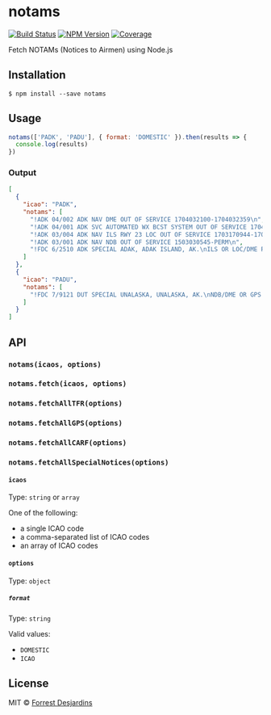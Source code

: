 # notams

[![Build Status][travis-image]][travis-url]
[![NPM Version][npm-image]][npm-url]
[![Coverage][coveralls-image]][coveralls-url]

Fetch NOTAMs (Notices to Airmen) using Node.js

## Installation

```
$ npm install --save notams
```

## Usage

```js
notams(['PADK', 'PADU'], { format: 'DOMESTIC' }).then(results => {
  console.log(results)
})
```

### Output

```json
[
  {
    "icao": "PADK",
    "notams": [
      "!ADK 04/002 ADK NAV DME OUT OF SERVICE 1704032100-1704032359\n",
      "!ADK 04/001 ADK SVC AUTOMATED WX BCST SYSTEM OUT OF SERVICE 1704031600-1704032000\n",
      "!ADK 03/004 ADK NAV ILS RWY 23 LOC OUT OF SERVICE 1703170944-1704212359EST\n",
      "!ADK 03/001 ADK NAV NDB OUT OF SERVICE 1503030545-PERM\n",
      "!FDC 6/2510 ADK SPECIAL ADAK, ADAK ISLAND, AK.\nILS OR LOC/DME RWY 23, AMDT 2...\nS-ILS 23 NA. S-LOC 23 MDA 480/HAT 463 ALL CATS.\n1611031724-1706151724EST\n"
    ]
  },
  {
    "icao": "PADU",
    "notams": [
      "!FDC 7/9121 DUT SPECIAL UNALASKA, UNALASKA, AK.\nNDB/DME OR GPS - D, ORIG ...\nNDB/DME OR GPS - C, AMDT 2 ...\nADD FIVE DEGREES TO ALL PUBLISHED HEADINGS, COURSES AND BEARINGS.\n1701301906-1709111905EST\n"
    ]
  }
]
```

## API

### `notams(icaos, options)`
### `notams.fetch(icaos, options)`
### `notams.fetchAllTFR(options)`
### `notams.fetchAllGPS(options)`
### `notams.fetchAllCARF(options)`
### `notams.fetchAllSpecialNotices(options)`

#### `icaos`

Type: `string` or `array`

One of the following:
- a single ICAO code
- a comma-separated list of ICAO codes
- an array of ICAO codes

#### `options`

Type: `object`

##### `format`

Type: `string`

Valid values:
- `DOMESTIC`
- `ICAO`

## License

MIT © [Forrest Desjardins](https://github.com/fdesjardins)

[npm-url]: https://www.npmjs.com/package/notams
[npm-image]: https://img.shields.io/npm/v/notams.svg?style=flat
[travis-url]: https://travis-ci.org/fdesjardins/notams
[travis-image]: https://img.shields.io/travis/fdesjardins/notams.svg?style=flat
[coveralls-url]: https://coveralls.io/r/fdesjardins/notams
[coveralls-image]: https://img.shields.io/coveralls/fdesjardins/notams.svg?style=flat
